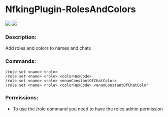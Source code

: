 # NfkingPlugin-RolesAndColors

![](https://img.shields.io/github/v/release/NfkingD/NfkingPlugin-RolesAndColors?style=for-the-badge) [![](https://img.shields.io/spiget/downloads/102760?style=for-the-badge)](https://img.shields.io/github/v/release/CoachLuck/BackPacksPlus?style=for-the-badge)


### Description:
Add roles and colors to names and chats

### Commands:
`/role set <name> <role>` <br>
`/role set <name> <role> <colorHexCode>` <br>
`/role set <name> <role> <enumConstantOfChatColor>` <br>
`/role set <name> <role> <colorHexCode> <enumConstantOfChatColor` <br>

### Permissions:
- To use the /role command you need to have the roles.admin permission
